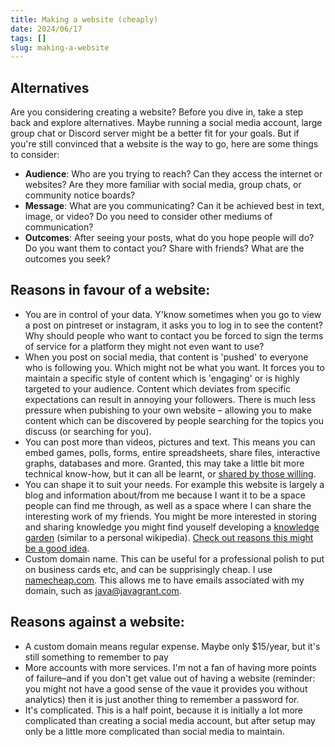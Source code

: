 ```yaml
---
title: Making a website (cheaply)
date: 2024/06/17
tags: []
slug: making-a-website
---
```


## Alternatives

Are you considering creating a website? Before you dive in, take a step back and explore alternatives. Maybe running a social media account, large group chat or Discord server might be a better fit for your goals. But if you're still convinced that a website is the way to go, here are some things to consider:

- **Audience**: Who are you trying to reach? Can they access the internet or websites? Are they more familiar with social media, group chats, or community notice boards?
- **Message**: What are you communicating? Can it be achieved best in text, image, or video? Do you need to consider other mediums of communication?
- **Outcomes**: After seeing your posts, what do you hope people will do? Do you want them to contact you? Share with friends? What are the outcomes you seek?

## Reasons in favour of a website:
- You are in control of your data. Y'know sometimes when you go to view a post on pintreset or instagram, it asks you to log in to see the content? Why should people who want to contact you be forced to sign the terms of service for a platform they might not even want to use?
- When you post on social media, that content is 'pushed' to everyone who is following you. Which might not be what you want. It forces you to maintain a specific style of content which is 'engaging' or is highly targeted to your audience. Content which deviates from specific expectations can result in annoying your followers. There is much less pressure when pubishing to your own website – allowing you to make content which can be discovered by people searching for the topics you discuss (or searching for you).
- You can post more than videos, pictures and text. This means you can embed games, polls, forms, entire spreadsheets, share files, interactive graphs, databases and more. Granted, this may take a little bit more technical know-how, but it can all be learnt, or [shared by those willing](/work-with-me).
- You can shape it to suit your needs. For example this website is largely a blog and information about/from me because I want it to be a space people can find me through, as well as a space where I can share the interesting work of my friends. You might be more interested in storing and sharing knowledge you might find youself developing a [knowledge garden](https://maggieappleton.com/garden-history) (similar to a personal wikipedia). [Check out reasons this might be a good idea](https://www.swyx.io/obsidian-brain).
- Custom domain name. This can be useful for a professional polish to put on business cards etc, and can be supprisingly cheap. I use [namecheap.com](https://www.namecheap.com). This allows me to have emails associated with my domain, such as [java@javagrant.com](mailto:java@javagrant.com).

## Reasons against a website:
- A custom domain means regular expense. Maybe only $15/year, but it's still something to remember to pay
- More accounts with more services. I'm not a fan of having more points of failure–and if you don't get value out of having a website (reminder: you might not have a good sense of the vaue it provides you without analytics) then it is just another thing to remember a password for.
- It's complicated. This is a half point, because it is initially a lot more complicated than creating a social media account, but after setup may only be a little more complicated than social media to maintain.